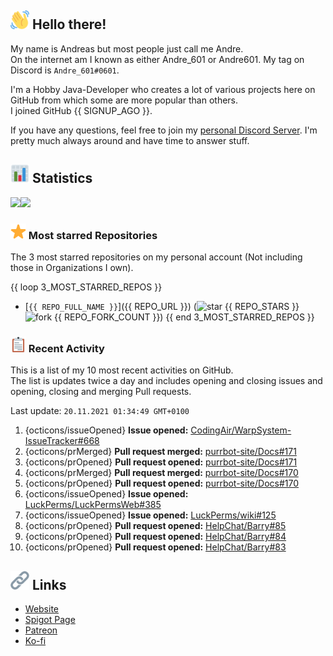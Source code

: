 <!-- Links -->
[purr]: https://purrbot.site
[discord]: https://discord.gg/6dazXp6
[website]: https://andre601.ch
[spigot]: https://www.spigotmc.org/resources/authors/56829/
[patreon]: https://patreon.com/andre_601
[ko-fi]: https://ko-fi.com/andre_601

<!-- SVGs -->
[star]: https://cdn.jsdelivr.net/gh/Readme-Workflows/Readme-Icons@main/icons/octicons/StarredRepository.svg
[fork]: https://cdn.jsdelivr.net/gh/Readme-Workflows/Readme-Icons@main/icons/octicons/ForkedRepository.svg

## <img alt="emoji" src="https://raw.githubusercontent.com/twitter/twemoji/master/assets/svg/1f44b.svg" height="30em"> Hello there!
My name is Andreas but most people just call me Andre.  
On the internet am I known as either Andre_601 or Andre601. My tag on Discord is `Andre_601#0601`.

I'm a Hobby Java-Developer who creates a lot of various projects here on GitHub from which some are more popular than others.  
I joined GitHub {{ SIGNUP_AGO }}.

If you have any questions, feel free to join my [personal Discord Server][discord]. I'm pretty much always around and have time to answer stuff.

## <img alt="emoji" src="https://raw.githubusercontent.com/twitter/twemoji/master/assets/svg/1f4ca.svg" height="30em"> Statistics
<img height="195px" src="https://github-readme-stats.vercel.app/api?username=Andre601&show_icons=true&hide_rank=true&title_color=3498db&bg_color=ffffff00&text_color=718096&disable_animations=true"><img height="195px" src="https://github-readme-stats.vercel.app/api/top-langs?username=Andre601&layout=compact&title_color=3498db&bg_color=ffffff00&text_color=718096">

### <img alt="emoji" src="https://raw.githubusercontent.com/twitter/twemoji/master/assets/svg/2b50.svg" height="25em"> Most starred Repositories
The 3 most starred repositories on my personal account (Not including those in Organizations I own).

{{ loop 3_MOST_STARRED_REPOS }}
- [`{{ REPO_FULL_NAME }}`]({{ REPO_URL }}) (![star] {{ REPO_STARS }} ![fork] {{ REPO_FORK_COUNT }})
{{ end 3_MOST_STARRED_REPOS }}

### <img alt="emoji" src="https://raw.githubusercontent.com/twitter/twemoji/master/assets/svg/1f4cb.svg" height="25em"> Recent Activity
This is a list of my 10 most recent activities on GitHub.  
The list is updates twice a day and includes opening and closing issues and opening, closing and merging Pull requests.

<!--RECENT_ACTIVITY:last_update-->
Last update: `20.11.2021 01:34:49 GMT+0100`
<!--RECENT_ACTIVITY:last_update_end-->
<!--RECENT_ACTIVITY:start-->
1. {octicons/issueOpened} **Issue opened:** [CodingAir/WarpSystem-IssueTracker#668](https://github.com/CodingAir/WarpSystem-IssueTracker/issues/668)
2. {octicons/prMerged} **Pull request merged:** [purrbot-site/Docs#171](https://github.com/purrbot-site/Docs/pull/171)
3. {octicons/prOpened} **Pull request opened:** [purrbot-site/Docs#171](https://github.com/purrbot-site/Docs/pull/171)
4. {octicons/prMerged} **Pull request merged:** [purrbot-site/Docs#170](https://github.com/purrbot-site/Docs/pull/170)
5. {octicons/prOpened} **Pull request opened:** [purrbot-site/Docs#170](https://github.com/purrbot-site/Docs/pull/170)
6. {octicons/issueOpened} **Issue opened:** [LuckPerms/LuckPermsWeb#385](https://github.com/LuckPerms/LuckPermsWeb/issues/385)
7. {octicons/issueOpened} **Issue opened:** [LuckPerms/wiki#125](https://github.com/LuckPerms/wiki/issues/125)
8. {octicons/prOpened} **Pull request opened:** [HelpChat/Barry#85](https://github.com/HelpChat/Barry/pull/85)
9. {octicons/prOpened} **Pull request opened:** [HelpChat/Barry#84](https://github.com/HelpChat/Barry/pull/84)
10. {octicons/prOpened} **Pull request opened:** [HelpChat/Barry#83](https://github.com/HelpChat/Barry/pull/83)
<!--RECENT_ACTIVITY:end-->

## <img alt="emoji" src="https://raw.githubusercontent.com/twitter/twemoji/master/assets/svg/1f517.svg" height="30em"> Links
- [Website]
- [Spigot Page][spigot]
- [Patreon]
- [Ko-fi]
